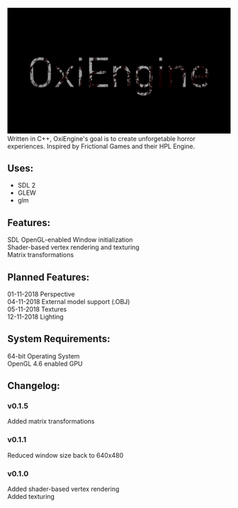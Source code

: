 ![alt text](https://github.com/OpravdovyKvejk/OxiEngine/blob/master/oxiengine.png "OxiEngine Logo")  
Written in C++, OxiEngine's goal is to create unforgetable horror experiences.
Inspired by Frictional Games and their HPL Engine. 
## Uses:
- SDL 2  
- GLEW  
- glm  
## Features:
SDL OpenGL-enabled Window initialization  
Shader-based vertex rendering and texturing  
Matrix transformations
## Planned Features:
01-11-2018 Perspective  
04-11-2018 External model support (.OBJ)  
05-11-2018 Textures  
12-11-2018 Lighting  
## System Requirements:
64-bit Operating System  
OpenGL 4.6 enabled GPU
## Changelog:
### v0.1.5
Added matrix transformations  
### v0.1.1
Reduced window size back to 640x480  
### v0.1.0
Added shader-based vertex rendering  
Added texturing  

